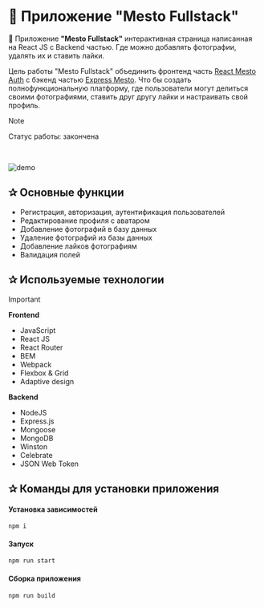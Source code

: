 # 🌆 Приложение "Mesto Fullstack"

🌆 Приложение **"Mesto Fullstack"** интерактивная страница написанная на React JS с Backend частью. Где можно добавлять фотографии, удалять их и ставить лайки.

Цель работы "Mesto Fullstack" объединить фронтенд часть [React Mesto Auth](https://github.com/Vitali-workspace/express-mesto-gha) с бэкенд частью [Express Mesto](https://github.com/Vitali-workspace/react-mesto-auth). Что бы создать полнофункциональную платформу, где пользователи могут делиться своими фотографиями, ставить друг другу лайки и настраивать свой профиль. 

> [!NOTE]
> Статус работы: закончена
> 

<!--
[Ссылка]()
-->

<p>&nbsp;</p>

<img src="https://i.ibb.co/vmfTM6Y/perview-1.png" alt="demo">

<h2>&#10032; Основные функции</h2>

- Регистрация, авторизация, аутентификация пользователей
- Редактирование профиля с аватаром
- Добавление фотографий в базу данных
- Удаление фотографий из базы данных
- Добавление лайков фотографиям
- Валидация полей


<h2>&#10032; Используемые технологии</h2>

> [!IMPORTANT]
> <b>Frontend</b>
> - JavaScript
> - React JS
> - React Router
> - BEM
> - Webpack
> - Flexbox & Grid
> - Adaptive design
>
> <b>Backend</b>
> - NodeJS
> - Express.js
> - Мongoose
> - MongoDB
> - Winston
> - Celebrate
> - JSON Web Token

<h2>&#10032; Команды для установки приложения</h2>

#### Установка зависимостей

```
npm i
```
#### Запуск

```
npm run start
```
#### Сборка приложения

```
npm run build
```
